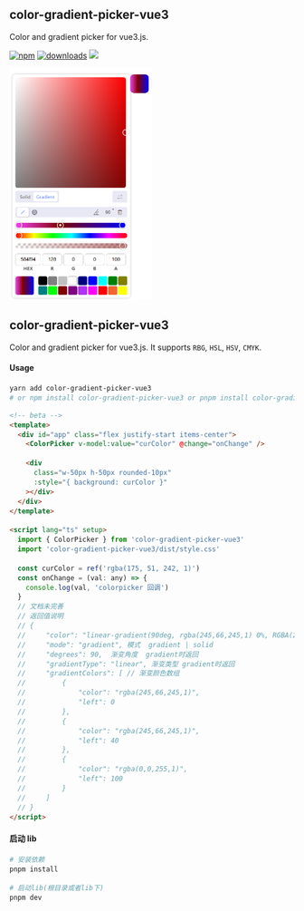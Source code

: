 <!--
 * @Descripttion:
 * @version:
 * @Author: June
 * @Date: 2023-03-17 22:02:02
 * @LastEditors: June
 * @LastEditTime: 2024-12-10 13:57:48
-->

## color-gradient-picker-vue3

Color and gradient picker for vue3.js.

[![npm](https://badgen.net/npm/v/color-gradient-picker-vue3)](https://www.npmjs.com/package/color-gradient-picker-vue3)
[![downloads](https://badgen.net/npm/dt/color-gradient-picker-vue3)](https://www.npmjs.com/package/color-gradient-picker-vue3)
<img src="https://img.shields.io/github/license/nihaojob/vue-fabric-editor" />

<img style="margin: 0 auto;" src="./imgs/introduct.png" width="50%" />

## color-gradient-picker-vue3

Color and gradient picker for vue3.js. It supports `RBG`, `HSL`, `HSV`, `CMYK`.

#### Usage

```bash
yarn add color-gradient-picker-vue3
# or npm install color-gradient-picker-vue3 or pnpm install color-gradient-picker-vue3
```

```html
<!-- beta -->
<template>
  <div id="app" class="flex justify-start items-center">
    <ColorPicker v-model:value="curColor" @change="onChange" />

    <div
      class="w-50px h-50px rounded-10px"
      :style="{ background: curColor }"
    ></div>
  </div>
</template>

<script lang="ts" setup>
  import { ColorPicker } from 'color-gradient-picker-vue3'
  import 'color-gradient-picker-vue3/dist/style.css'

  const curColor = ref('rgba(175, 51, 242, 1)')
  const onChange = (val: any) => {
    console.log(val, 'colorpicker 回调')
  }
  // 文档未完善
  // 返回值说明
  // {
  //     "color": "linear-gradient(90deg, rgba(245,66,245,1) 0%, RGBA(245,66,245,1) 40%, rgba(0,0,255,1) 100%)",  颜色字符串
  //     "mode": "gradient", 模式  gradient | solid
  //     "degrees": 90,  渐变角度  gradient时返回
  //     "gradientType": "linear", 渐变类型 gradient时返回
  //     "gradientColors": [ // 渐变颜色数组
  //         {
  //             "color": "rgba(245,66,245,1)",
  //             "left": 0
  //         },
  //         {
  //             "color": "rgba(245,66,245,1)",
  //             "left": 40
  //         },
  //         {
  //             "color": "rgba(0,0,255,1)",
  //             "left": 100
  //         }
  //     ]
  // }
</script>
```

#### 启动 lib

```bash
# 安装依赖
pnpm install

# 启动lib(根目录或者lib下)
pnpm dev
```
